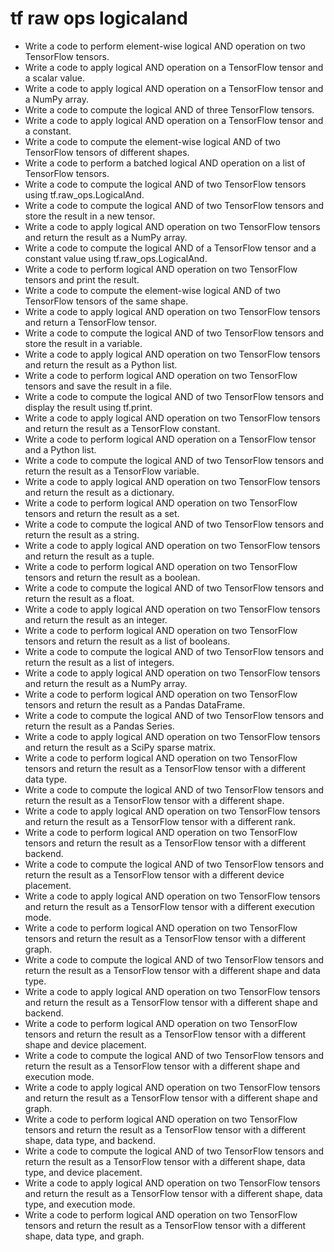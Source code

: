 # tf raw ops logicaland

- Write a code to perform element-wise logical AND operation on two TensorFlow tensors.
- Write a code to apply logical AND operation on a TensorFlow tensor and a scalar value.
- Write a code to apply logical AND operation on a TensorFlow tensor and a NumPy array.
- Write a code to compute the logical AND of three TensorFlow tensors.
- Write a code to apply logical AND operation on a TensorFlow tensor and a constant.
- Write a code to compute the element-wise logical AND of two TensorFlow tensors of different shapes.
- Write a code to perform a batched logical AND operation on a list of TensorFlow tensors.
- Write a code to compute the logical AND of two TensorFlow tensors using tf.raw_ops.LogicalAnd.
- Write a code to compute the logical AND of two TensorFlow tensors and store the result in a new tensor.
- Write a code to apply logical AND operation on two TensorFlow tensors and return the result as a NumPy array.
- Write a code to compute the logical AND of a TensorFlow tensor and a constant value using tf.raw_ops.LogicalAnd.
- Write a code to perform logical AND operation on two TensorFlow tensors and print the result.
- Write a code to compute the element-wise logical AND of two TensorFlow tensors of the same shape.
- Write a code to apply logical AND operation on two TensorFlow tensors and return a TensorFlow tensor.
- Write a code to compute the logical AND of two TensorFlow tensors and store the result in a variable.
- Write a code to apply logical AND operation on two TensorFlow tensors and return the result as a Python list.
- Write a code to perform logical AND operation on two TensorFlow tensors and save the result in a file.
- Write a code to compute the logical AND of two TensorFlow tensors and display the result using tf.print.
- Write a code to apply logical AND operation on two TensorFlow tensors and return the result as a TensorFlow constant.
- Write a code to perform logical AND operation on a TensorFlow tensor and a Python list.
- Write a code to compute the logical AND of two TensorFlow tensors and return the result as a TensorFlow variable.
- Write a code to apply logical AND operation on two TensorFlow tensors and return the result as a dictionary.
- Write a code to perform logical AND operation on two TensorFlow tensors and return the result as a set.
- Write a code to compute the logical AND of two TensorFlow tensors and return the result as a string.
- Write a code to apply logical AND operation on two TensorFlow tensors and return the result as a tuple.
- Write a code to perform logical AND operation on two TensorFlow tensors and return the result as a boolean.
- Write a code to compute the logical AND of two TensorFlow tensors and return the result as a float.
- Write a code to apply logical AND operation on two TensorFlow tensors and return the result as an integer.
- Write a code to perform logical AND operation on two TensorFlow tensors and return the result as a list of booleans.
- Write a code to compute the logical AND of two TensorFlow tensors and return the result as a list of integers.
- Write a code to apply logical AND operation on two TensorFlow tensors and return the result as a NumPy array.
- Write a code to perform logical AND operation on two TensorFlow tensors and return the result as a Pandas DataFrame.
- Write a code to compute the logical AND of two TensorFlow tensors and return the result as a Pandas Series.
- Write a code to apply logical AND operation on two TensorFlow tensors and return the result as a SciPy sparse matrix.
- Write a code to perform logical AND operation on two TensorFlow tensors and return the result as a TensorFlow tensor with a different data type.
- Write a code to compute the logical AND of two TensorFlow tensors and return the result as a TensorFlow tensor with a different shape.
- Write a code to apply logical AND operation on two TensorFlow tensors and return the result as a TensorFlow tensor with a different rank.
- Write a code to perform logical AND operation on two TensorFlow tensors and return the result as a TensorFlow tensor with a different backend.
- Write a code to compute the logical AND of two TensorFlow tensors and return the result as a TensorFlow tensor with a different device placement.
- Write a code to apply logical AND operation on two TensorFlow tensors and return the result as a TensorFlow tensor with a different execution mode.
- Write a code to perform logical AND operation on two TensorFlow tensors and return the result as a TensorFlow tensor with a different graph.
- Write a code to compute the logical AND of two TensorFlow tensors and return the result as a TensorFlow tensor with a different shape and data type.
- Write a code to apply logical AND operation on two TensorFlow tensors and return the result as a TensorFlow tensor with a different shape and backend.
- Write a code to perform logical AND operation on two TensorFlow tensors and return the result as a TensorFlow tensor with a different shape and device placement.
- Write a code to compute the logical AND of two TensorFlow tensors and return the result as a TensorFlow tensor with a different shape and execution mode.
- Write a code to apply logical AND operation on two TensorFlow tensors and return the result as a TensorFlow tensor with a different shape and graph.
- Write a code to perform logical AND operation on two TensorFlow tensors and return the result as a TensorFlow tensor with a different shape, data type, and backend.
- Write a code to compute the logical AND of two TensorFlow tensors and return the result as a TensorFlow tensor with a different shape, data type, and device placement.
- Write a code to apply logical AND operation on two TensorFlow tensors and return the result as a TensorFlow tensor with a different shape, data type, and execution mode.
- Write a code to perform logical AND operation on two TensorFlow tensors and return the result as a TensorFlow tensor with a different shape, data type, and graph.